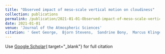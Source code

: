 ```yaml
---
title: "Observed impact of meso-scale vertical motion on cloudiness"
collection: publications
permalink: /publication/2021-01-01-Observed-impact-of-meso-scale-vertical-motion-on-cloudiness
date: 2021-01-01
venue: 'Journal of the Atmospheric Sciences'
citation: ' Geet George,  Bjorn Stevens,  Sandrine Bony,  Marcus Klingebiel,  Raphaela Vogel, &quot;Observed impact of meso-scale vertical motion on cloudiness.&quot; Journal of the Atmospheric Sciences, 2021.'
---
```

Use [Google Scholar](https://scholar.google.com/scholar?q=Observed+impact+of+meso+scale+vertical+motion+on+cloudiness){:target="_blank"} for full citation